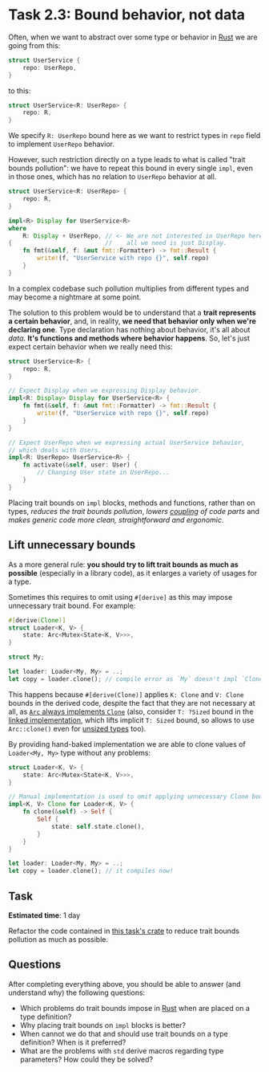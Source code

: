 Task 2.3: Bound behavior, not data
==================================

Often, when we want to abstract over some type or behavior in [Rust] we are going from this:

```rust
struct UserService {
    repo: UserRepo,
}
```

to this:

```rust
struct UserService<R: UserRepo> {
    repo: R,
}
```

We specify `R: UserRepo` bound here as we want to restrict types in `repo` field to implement `UserRepo` behavior.

However, such restriction directly on a type leads to what is called "trait bounds pollution": we have to repeat this bound in every single `impl`, even in those ones, which has no relation to `UserRepo` behavior at all.

```rust
struct UserService<R: UserRepo> {
    repo: R,
}

impl<R> Display for UserService<R>
where
    R: Display + UserRepo, // <- We are not interested in UserRepo here,
{                          //    all we need is just Display.
    fn fmt(&self, f: &mut fmt::Formatter) -> fmt::Result {
        write!(f, "UserService with repo {}", self.repo)
    }
}
```

In a complex codebase such pollution multiplies from different types and may become a nightmare at some point.

The solution to this problem would be to understand that a __trait represents a certain behavior__, and, in reality, __we need that behavior only when we're declaring one__. Type declaration has nothing about behavior, it's all about _data_. __It's functions and methods where behavior happens__. So, let's just expect certain behavior when we really need this:

```rust
struct UserService<R> {
    repo: R,
}

// Expect Display when we expressing Display behavior.
impl<R: Display> Display for UserService<R> {
    fn fmt(&self, f: &mut fmt::Formatter) -> fmt::Result {
        write!(f, "UserService with repo {}", self.repo)
    }
}

// Expect UserRepo when we expressing actual UserService behavior,
// which deals with Users.
impl<R: UserRepo> UserService<R> {
    fn activate(&self, user: User) {
        // Changing User state in UserRepo...
    }
}
```

Placing trait bounds on `impl` blocks, methods and functions, rather than on types, _reduces the trait bounds pollution_, _lowers [coupling][1] of code parts_ and _makes generic code more clean, straightforward and ergonomic_.

## Lift unnecessary bounds

As a more general rule: __you should try to lift trait bounds as much as possible__ (especially in a library code), as it enlarges a variety of usages for a type.

Sometimes this requires to omit using `#[derive]` as this may impose unnecessary trait bound. For example:

```rust
#[derive(Clone)]
struct Loader<K, V> {
    state: Arc<Mutex<State<K, V>>>,
}

struct My;

let loader: Loader<My, My> = ..;
let copy = loader.clone(); // compile error as `My` doesn't impl `Clone`
```

This happens because `#[derive(Clone)]` applies `K: Clone` and `V: Clone` bounds in the derived code, despite the fact that they are not necessary at all, as [`Arc` always implements `Clone`][2] (also, consider `T: ?Sized` bound in the [linked implementation][2], which lifts implicit `T: Sized` bound, so allows to use `Arc::clone()` even for [unsized types][3] too).

By providing hand-baked implementation we are able to clone values of `Loader<My, My>` type without any problems:

```rust
struct Loader<K, V> {
    state: Arc<Mutex<State<K, V>>>,
}

// Manual implementation is used to omit applying unnecessary Clone bounds.
impl<K, V> Clone for Loader<K, V> {
    fn clone(&self) -> Self {
        Self {
            state: self.state.clone(),
        }
    }
}

let loader: Loader<My, My> = ..;
let copy = loader.clone(); // it compiles now!
```

## Task

__Estimated time__: 1 day

Refactor the code contained in [this task's crate](src/main.rs) to reduce trait bounds pollution as much as possible.

## Questions

After completing everything above, you should be able to answer (and understand why) the following questions:

- Which problems do trait bounds impose in [Rust] when are placed on a type definition?
- Why placing trait bounds on `impl` blocks is better?
- When cannot we do that and should use trait bounds on a type definition? When is it preferred?
- What are the problems with `std` derive macros regarding type parameters? How could they be solved?

[Rust]: https://www.rust-lang.org

[1]: https://en.wikipedia.org/wiki/Coupling_(computer_programming)
[2]: https://doc.rust-lang.org/stable/std/sync/struct.Arc.html#impl-Clone
[3]: ../../1_concepts/1_7_sized
